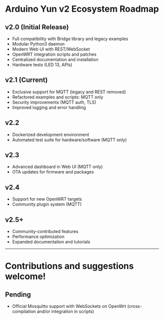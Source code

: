 
# Arduino Yun v2 Ecosystem Roadmap

## v2.0 (Initial Release)
- Full compatibility with Bridge library and legacy examples
- Modular Python3 daemon
- Modern Web UI with REST/WebSocket
- OpenWRT integration scripts and patches
- Centralized documentation and installation
- Hardware tests (LED 13, APIs)

## v2.1 (Current)
- Exclusive support for MQTT (legacy and REST removed)
- Refactored examples and scripts: MQTT only
- Security improvements (MQTT auth, TLS)
- Improved logging and error handling

## v2.2
- Dockerized development environment
- Automated test suite for hardware/software (MQTT only)

## v2.3
- Advanced dashboard in Web UI (MQTT only)
- OTA updates for firmware and packages

## v2.4
- Support for new OpenWRT targets
- Community plugin system (MQTT)

## v2.5+
- Community-contributed features
- Performance optimization
- Expanded documentation and tutorials

---

# Contributions and suggestions welcome!

## Pending

- Official Mosquitto support with WebSockets on OpenWrt (cross-compilation and/or integration in scripts)
